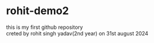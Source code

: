 # rohit-demo2
this is my first github repository
<br>
creted by rohit singh yadav(2nd year) on 31st august 2024 
